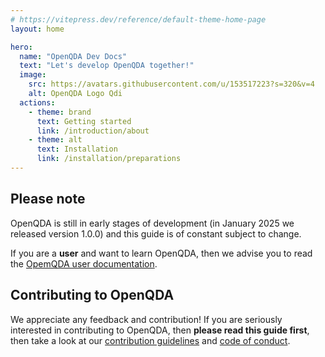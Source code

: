 ```yaml
---
# https://vitepress.dev/reference/default-theme-home-page
layout: home

hero:
  name: "OpenQDA Dev Docs"
  text: "Let's develop OpenQDA together!"
  image:
    src: https://avatars.githubusercontent.com/u/153517223?s=320&v=4
    alt: OpenQDA Logo Qdi
  actions:
    - theme: brand
      text: Getting started
      link: /introduction/about
    - theme: alt
      text: Installation
      link: /installation/preparations
---
```


## Please note

OpenQDA is still in early stages of development (in January 2025 we released
version 1.0.0) and this guide is of constant subject to change.

If you are a **user** and want to learn OpenQDA, then we advise you to read
the [OpemQDA user documentation](https://openqda.github.io/user-docs/).

## Contributing to OpenQDA

We appreciate any feedback and contribution! 
If you are seriously interested in contributing to OpenQDA,
then **please read this guide first**, then take a look at our
[contribution guidelines](https://github.com/openqda/openqda/blob/main/CONTRIBUTING.md) 
and [code of conduct](https://github.com/openqda/openqda?tab=coc-ov-file#readme).

